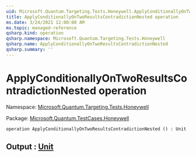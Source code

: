 ```yaml
---
uid: Microsoft.Quantum.Targeting.Tests.Honeywell.ApplyConditionallyOnTwoResultsContradictionNested
title: ApplyConditionallyOnTwoResultsContradictionNested operation
ms.date: 3/24/2021 12:00:00 AM
ms.topic: managed-reference
qsharp.kind: operation
qsharp.namespace: Microsoft.Quantum.Targeting.Tests.Honeywell
qsharp.name: ApplyConditionallyOnTwoResultsContradictionNested
qsharp.summary: ''
---
```


# ApplyConditionallyOnTwoResultsContradictionNested operation

Namespace: [Microsoft.Quantum.Targeting.Tests.Honeywell](xref:Microsoft.Quantum.Targeting.Tests.Honeywell)

Package: [Microsoft.Quantum.TestCases.Honeywell](https://nuget.org/packages/Microsoft.Quantum.TestCases.Honeywell)




```qsharp
operation ApplyConditionallyOnTwoResultsContradictionNested () : Unit
```


## Output : [Unit](xref:microsoft.quantum.lang-ref.unit)

